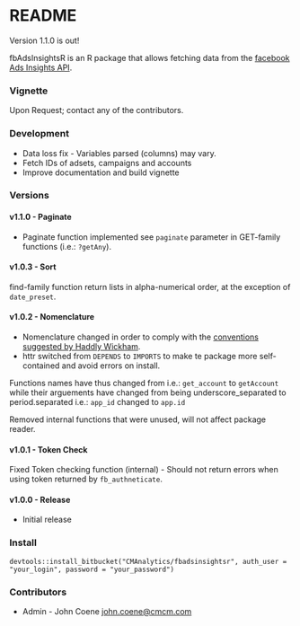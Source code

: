 # README #

Version 1.1.0 is out!

fbAdsInsightsR is an R package that allows fetching data from the [facebook Ads Insights API](https://developers.facebook.com/docs/marketing-api/insights/v2.5).

### Vignette ###

Upon Request; contact any of the contributors.

### Development ###

* Data loss fix - Variables parsed (columns) may vary.
* Fetch IDs of adsets, campaigns and accounts
* Improve documentation and build vignette

### Versions ###

#### v1.1.0 - Paginate ####

* Paginate function implemented see `paginate` parameter in GET-family functions (i.e.: `?getAny`).

#### v1.0.3 - Sort ####

find-family function return lists in alpha-numerical order, at the exception of `date_preset`.

#### v1.0.2 - Nomenclature ####

* Nomenclature changed in order to comply with the [conventions suggested by Haddly Wickham](http://r-pkgs.had.co.nz/style.html).
* httr switched from `DEPENDS` to `IMPORTS` to make te package more self-contained and avoid errors on install.

Functions names have thus changed from i.e.: `get_account` to `getAccount` while their arguements have changed from being underscore_separated to period.separated i.e.: `app_id` changed to `app.id`

Removed internal functions that were unused, will not affect package reader.

#### v1.0.1 - Token Check ####

Fixed Token checking function (internal) - Should not return errors when using token returned by `fb_authneticate`.

#### v1.0.0 - Release ####

* Initial release

### Install ###

`devtools::install_bitbucket("CMAnalytics/fbadsinsightsr", auth_user = "your_login", password = "your_password")`

### Contributors ###

* Admin - John Coene <john.coene@cmcm.com>